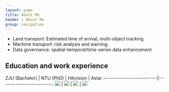 ```yaml
---
layout: page
title: About Me
header : About Me
group: navigation
---
```


* Land transport: Estimated time of arrival, multi-object tracking
* Maritime transport: risk analysis and warning 
* Data governance: spatial-temporal/time-series data enhancement

## Education and work experience 

ZJU (Bachelor)     |  NTU (PhD)  | Hikvision | Astar
:-------------------------:|:-------------------------:
![](http://siyue-zhang.github.io/images/readme/zju.png) | ![](http://siyue-zhang.github.io/images/readme/ntu.png) 
| ![](http://Coco0304.github.io/images/readme/Hikvision.png) | ![](http://Coco0304.github.io/images/readme/astar.jpg)


